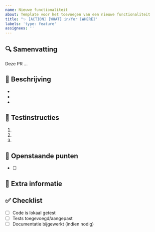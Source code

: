 ```yaml
---
name: Nieuwe functionaliteit
about: Template voor het toevoegen van een nieuwe functionaliteit
title: "✨ [ACTION] [WHAT] in/for [WHERE]"
labels: 'type: feature'
assignees: ''
---
```


## 🔍 Samenvatting

<!-- Geef een korte beschrijving van wat je hebt toegevoegd (1-3 zinnen) -->

Deze PR ...

## 📝 Beschrijving

<!-- Beschrijf in detail en puntsgewijs wat je aangepast hebt. -->

- 
- 
- 

## 🧪 Testinstructies

<!-- Hoe kan een reviewer je wijzigingen testen? Houd het eenvoudig en concreet -->

1. 
2. 
3. 

## 📌 Openstaande punten

<!-- Verwijder deze sectie als er geen openstaande punten zijn -->

- [ ] 

## 💬 Extra informatie

<!-- Optioneel: relevante context, screenshots, links naar tickets -->


## ✅ Checklist
- [ ] Code is lokaal getest
- [ ] Tests toegevoegd/aangepast
- [ ] Documentatie bijgewerkt (indien nodig) 